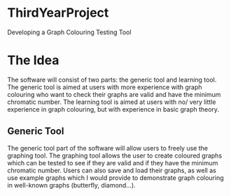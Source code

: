 # ThirdYearProject
Developing a Graph Colouring Testing Tool

# The Idea
The software will consist of two parts: the generic tool and learning tool. The generic tool is aimed at users with more experience with graph colouring who want to check their graphs are valid and have the minimum chromatic number. The learning tool is aimed at users with no/ very little experience in graph colouring, but with experience in basic graph theory.
## Generic Tool
The generic tool part of the software will allow users to freely use the graphing tool. The graphing tool allows the user to create coloured graphs which can be tested to see if they are valid and if they have the minimum chromatic number. Users can also save and load their graphs, as well as use example graphs which I would provide to demonstrate graph colouring in well-known graphs (butterfly, diamond...).


